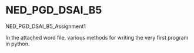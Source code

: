 # NED_PGD_DSAI_B5
NED_PGD_DSAI_B5_Assignment1

In the attached word file, various methods for writing the very first program in python. 
